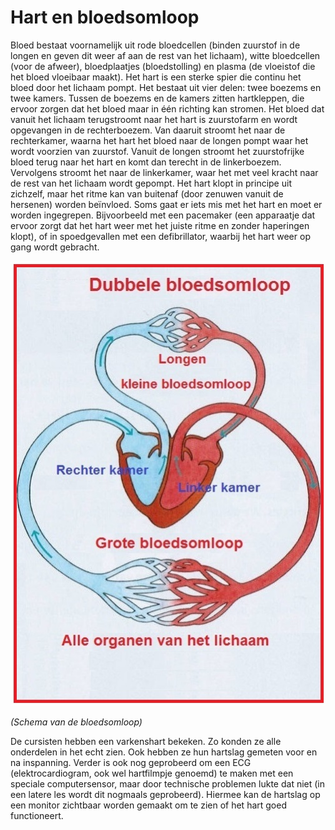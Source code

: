# Hart en bloedsomloop
Bloed bestaat voornamelijk uit rode bloedcellen (binden zuurstof in de longen en geven dit weer af aan de rest van het lichaam), witte bloedcellen (voor de afweer), bloedplaatjes (bloedstolling) en plasma (de vloeistof die het bloed vloeibaar maakt). Het hart is een sterke spier die continu het bloed door het lichaam pompt. Het bestaat uit vier delen: twee boezems en twee kamers. Tussen de boezems en de kamers zitten hartkleppen, die ervoor zorgen dat het bloed maar in één richting kan stromen. Het bloed dat vanuit het lichaam terugstroomt naar het hart is zuurstofarm en wordt opgevangen in de rechterboezem. Van daaruit stroomt het naar de rechterkamer, waarna het hart het bloed naar de longen pompt waar het wordt voorzien van zuurstof. Vanuit de longen stroomt het zuurstofrijke bloed terug naar het hart en komt dan terecht in de linkerboezem. Vervolgens stroomt het naar de linkerkamer, waar het met veel kracht naar de rest van het lichaam wordt gepompt. Het hart klopt in principe uit zichzelf, maar het ritme kan van buitenaf (door zenuwen vanuit de hersenen) worden beïnvloed. Soms gaat er iets mis met het hart en moet er worden ingegrepen. Bijvoorbeeld met een pacemaker (een apparaatje dat ervoor zorgt dat het hart weer met het juiste ritme en zonder haperingen klopt), of in spoedgevallen met een defibrillator, waarbij het hart weer op gang wordt gebracht.

![Bloedsomloop](/Lessen/Dubbelebloedsomloop.jpg)

*(Schema van de bloedsomloop)*

De cursisten hebben een varkenshart bekeken. Zo konden ze alle onderdelen in het echt zien. Ook hebben ze hun hartslag gemeten voor en na inspanning. Verder is ook nog geprobeerd om een ECG (elektrocardiogram, ook wel hartfilmpje genoemd) te maken met een speciale computersensor, maar door technische problemen lukte dat niet (in een latere les wordt dit nogmaals geprobeerd). Hiermee kan de hartslag op een monitor zichtbaar worden gemaakt om te zien of het hart goed functioneert.
